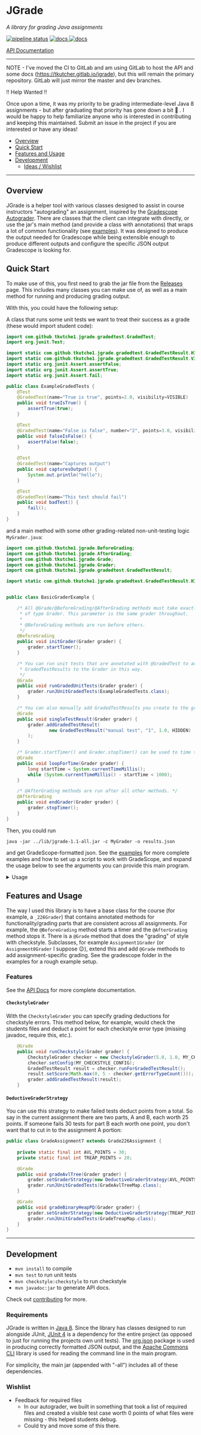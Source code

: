
# JGrade
_A library for grading Java assignments_


[![pipeline status](https://gitlab.com/tkutcher/jgrade/badges/dev/pipeline.svg)](https://gitlab.com/tkutcher/jgrade/pinelines/dev/latest)
<a href="https://tkutcher.gitlab.io/jgrade/api">
    <img src="https://img.shields.io/static/v1?label=%20&message=docs&color=informational" alt="docs"/>
</a>
<a href="https://tkutcher.gitlab.io/jgrade">
    <img src="https://img.shields.io/static/v1?label=version&message=1.1.4&color=orange" alt="docs"/>
</a>

[API Documentation](https://tkutcher.gitlab.io/jgrade)

---

NOTE - I've moved the CI to GitLab and am using GitLab to host the API and some docs (https://tkutcher.gitlab.io/jgrade), but this will remain the primary repository. GitLab will just mirror the master and dev branches.


:bangbang: Help Wanted :bangbang:

Once upon a time, it was my priority to be grading intermediate-level Java 8 assignments - but after graduating that
priority has gone down a bit :grimacing: . I would be happy to help familiarize anyone who is interested in contributing
and keeping this maintained. Submit an issue in the project if you are interested or have any ideas!


- [Overview](#overview)
- [Quick Start](#quick-start)
- [Features and Usage](#features-and-usage)
- [Development](#development)
  - [Ideas / Wishlist](#wishlist)
 
---

## Overview
JGrade is a helper tool with various classes designed to assist in course instructors "autograding" an assignment, 
inspired by the [Gradescope Autograder](https://gradescope-autograders.readthedocs.io/en/latest/). There are classes 
that the client can integrate with directly, or use the jar's main method (and provide a class with annotations) that 
wraps a lot of common functionality (see [examples](https://github.com/tkutche1/jgrade/tree/development/examples)). 
It was designed to produce the output needed for Gradescope while being extensible enough to produce different 
outputs and configure the specific JSON output Gradescope is looking for.


## Quick Start

To make use of this, you first need to grab the jar file from the [Releases](https://github.com/tkutcher/jgrade/releases) page.
This includes many classes you can make use of, as well as a main method for running and producing grading output.

With this, you could have the following setup:

A class that runs some unit tests we want to treat their success as a grade (these would import student code):

```java
import com.github.tkutche1.jgrade.gradedtest.GradedTest;
import org.junit.Test;

import static com.github.tkutche1.jgrade.gradedtest.GradedTestResult.HIDDEN;
import static com.github.tkutche1.jgrade.gradedtest.GradedTestResult.VISIBLE;
import static org.junit.Assert.assertFalse;
import static org.junit.Assert.assertTrue;
import static org.junit.Assert.fail;

public class ExampleGradedTests {
    @Test
    @GradedTest(name="True is true", points=2.0, visibility=VISIBLE)
    public void trueIsTrue() {
        assertTrue(true);
    }

    @Test
    @GradedTest(name="False is false", number="2", points=3.0, visibility=HIDDEN)
    public void falseIsFalse() {
        assertFalse(false);
    }

    @Test
    @GradedTest(name="Captures output")
    public void capturesOutput() {
        System.out.println("hello");
    }

    @Test
    @GradedTest(name="This test should fail")
    public void badTest() {
        fail();
    }
}
```

and a main method with some other grading-related non-unit-testing logic `MyGrader.java`:

```java
import com.github.tkutche1.jgrade.BeforeGrading;
import com.github.tkutche1.jgrade.AfterGrading;
import com.github.tkutche1.jgrade.Grade;
import com.github.tkutche1.jgrade.Grader;
import com.github.tkutche1.jgrade.gradedtest.GradedTestResult;

import static com.github.tkutche1.jgrade.gradedtest.GradedTestResult.HIDDEN;


public class BasicGraderExample {

    /* All @Grade/@BeforeGrading/@AfterGrading methods must take exactly one parameter
     * of type Grader. This parameter is the same grader throughout.
     *
     * @BeforeGrading methods are run before others.
     */
    @BeforeGrading
    public void initGrader(Grader grader) {
        grader.startTimer();
    }

    /* You can run unit tests that are annotated with @GradedTest to add
     * GradedTestResults to the Grader in this way.
     */
    @Grade
    public void runGradedUnitTests(Grader grader) {
        grader.runJUnitGradedTests(ExampleGradedTests.class);
    }

    /* You can also manually add GradedTestResults you create to the grader. */
    @Grade
    public void singleTestResult(Grader grader) {
        grader.addGradedTestResult(
                new GradedTestResult("manual test", "1", 1.0, HIDDEN)
        );
    }

    /* Grader.startTimer() and Grader.stopTimer() can be used to time the grader */
    @Grade
    public void loopForTime(Grader grader) {
        long startTime = System.currentTimeMillis();
        while (System.currentTimeMillis() - startTime < 1000);
    }

    /* @AfterGrading methods are run after all other methods. */
    @AfterGrading
    public void endGrader(Grader grader) {
        grader.stopTimer();
    }
}
```

Then, you could run 

```shell script
java -jar ../lib/jgrade-1.1-all.jar -c MyGrader -o results.json
```

and get GradeScope-formatted json. See the [examples](/examples) for more complete examples and how to set up a script
to work with GradeScope, and expand the usage below to see the arguments you can provide this main program.

<details><summary>Usage</summary>
<p>

```
-c,--classname arg            the class containing annotated methods to grade
-f,--format output-format     specify output, one of 'json' (default) or 'txt'
-h,--help<br>
   --no-output                don't produce any output (if user overriding)
-o destination                save output to another file (if not specified,
                              prints to standard out)
   --pretty-print             pretty-print output (when format is json)
-v,--version

```

</p>
</details>

  
## Features and Usage

The way I used this library is to have a base class for the course (for example, a `_226Grader`) that contains 
annotated methods for functionality/grading parts that are consistent across all assignments. For example, the 
`@BeforeGrading` method starts a timer and the `@AfterGrading` method stops it. There is a `@Grade` method that 
does the "grading" of style with checkstyle. Subclasses, for example `Assignment1Grader` (or `Assignment0Grader`
 I suppose :wink:), extend this and add  `@Grade` methods to add assignment-specific grading. 
See the gradescope folder in the examples for a rough example setup.

### Features

See the [API Docs](https://tkutcher.gitlab.io/jgrade/api) for more complete documentation.

#### `CheckstyleGrader`

With the `CheckstyleGrader` you can specify grading deductions for checkstyle errors. This method below, for example,
would check the students files and deduct a point for each checkstyle error type (missing javadoc, require this, etc.).
 
```java
    @Grade
    public void runCheckstyle(Grader grader) {
        CheckstyleGrader checker = new CheckstyleGrader(5.0, 1.0, MY_CHECKSTYLE_JAR, STUDENTFILES);
        checker.setConfig(MY_CHECKSTYLE_CONFIG);
        GradedTestResult result = checker.runForGradedTestResult();
        result.setScore(Math.max(0, 5 - checker.getErrorTypeCount()));
        grader.addGradedTestResult(result);
    }
```

#### `DeductiveGraderStrategy`

You can use this strategy to make failed tests deduct points from a total. So say in the current assignment there are two
parts, A and B, each worth 25 points. If someone fails 30 tests for part B each worth one point, you don't want that to cut
in to the assignment A portion:

```java
public class GradeAssignment7 extends Grade226Assignment {
    
    private static final int AVL_POINTS = 30;
    private static final int TREAP_POINTS = 20;

    @Grade
    public void gradeAvlTree(Grader grader) {
        grader.setGraderStrategy(new DeductiveGraderStrategy(AVL_POINTS, "AvlTreeMap"));
        grader.runJUnitGradedTests(GradeAvlTreeMap.class);
    }

    @Grade
    public void gradeBinaryHeapPQ(Grader grader) {
        grader.setGraderStrategy(new DeductiveGraderStrategy(TREAP_POINTS, "TreapMap"));
        grader.runJUnitGradedTests(GradeTreapMap.class);
    }
}
```

---

## Development

- `mvn install` to compile
- `mvn test` to run unit tests
- `mvn checkstyle:checkstyle` to run checkstyle
- `mvn javadoc:jar` to generate API docs.

Check out [contributing](/CONTRIBUTING.md) for more.


### Requirements
JGrade is written in [Java 8](https://www.oracle.com/technetwork/java/javase/overview/java8-2100321.html). 
Since the library has classes designed to run alongside JUnit, [JUnit 4](https://junit.org/junit4/) is a dependency 
for the entire project (as opposed to just for running the projects own unit tests). 
The [org.json](https://mvnrepository.com/artifact/org.json/json) package is used in producing correctly formatted 
JSON output, and the [Apache Commons CLI](https://commons.apache.org/proper/commons-cli/) library is used for 
reading the command line in the main program.

For simplicity, the main jar (appended with "-all") includes all of these dependencies.

### Wishlist
- Feedback for required files
  - In our autograder, we built in something that took a list of required files and created a visible test case worth 0 points of what files were missing - this helped students debug.
  - Could try and move some of this there.
